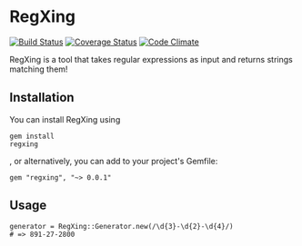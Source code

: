 # RegXing
[![Build Status](https://travis-ci.org/danascheider/regxing.svg?branch=master)](https://travis-ci.org/danascheider/regxing)  [![Coverage Status](https://coveralls.io/repos/github/danascheider/regxing/badge.svg?branch=master)](https://coveralls.io/github/danascheider/regxing?branch=master)  [![Code Climate](https://codeclimate.com/github/danascheider/regxing/badges/gpa.svg)](https://codeclimate.com/github/danascheider/regxing)

RegXing is a tool that takes regular expressions as input and returns strings matching them!

## Installation
You can install RegXing using <pre><code>gem install regxing</code></pre>, or alternatively, you can add to your project's Gemfile: <pre><code>gem "regxing", "~> 0.0.1"</code></pre>

## Usage
<pre><code>generator = RegXing::Generator.new(/\d{3}-\d{2}-\d{4}/)
# => 891-27-2800

